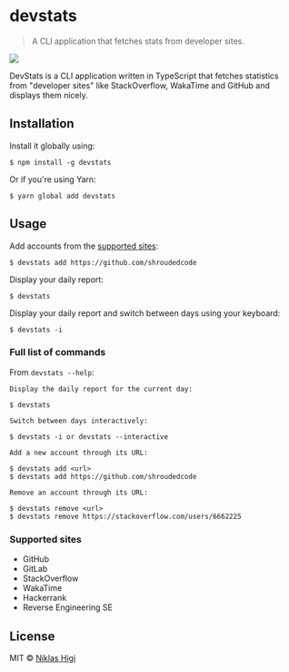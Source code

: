 # devstats

> A CLI application that fetches stats from developer sites.

![](https://user-images.githubusercontent.com/29176678/44999492-f17d4a80-afbd-11e8-965d-feb70142ac01.png)

DevStats is a CLI application written in TypeScript that fetches statistics from "developer sites" like StackOverflow, WakaTime and GitHub and displays them nicely.

## Installation

Install it globally using:

```console
$ npm install -g devstats
```

Or if you're using Yarn:

```console
$ yarn global add devstats
```

## Usage

Add accounts from the [supported sites](#supported-sites):

```console
$ devstats add https://github.com/shroudedcode
```

Display your daily report:

```console
$ devstats
```

Display your daily report and switch between days using your keyboard:

```console
$ devstats -i
```

### Full list of commands

From `devstats --help`:

```console
Display the daily report for the current day:

$ devstats

Switch between days interactively:

$ devstats -i or devstats --interactive

Add a new account through its URL:

$ devstats add <url>
$ devstats add https://github.com/shroudedcode

Remove an account through its URL:

$ devstats remove <url>
$ devstats remove https://stackoverflow.com/users/6662225
```

### Supported sites

- GitHub
- GitLab
- StackOverflow
- WakaTime
- Hackerrank
- Reverse Engineering SE

## License

MIT © [Niklas Higi](https://shroudedcode.com)
